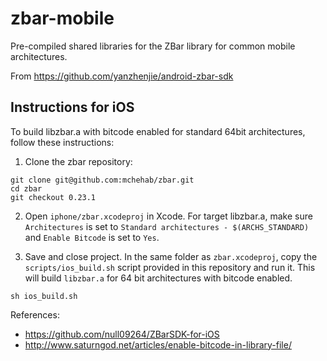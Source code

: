 # zbar-mobile
 
Pre-compiled shared libraries for the ZBar library for common mobile architectures.

From https://github.com/yanzhenjie/android-zbar-sdk

## Instructions for iOS

To build libzbar.a with bitcode enabled for standard 64bit architectures, follow these instructions:

1. Clone the zbar repository:
```
git clone git@github.com:mchehab/zbar.git
cd zbar 
git checkout 0.23.1
```
2. Open `iphone/zbar.xcodeproj` in Xcode.  For target libzbar.a, make sure `Architectures` is set to `Standard architectures - $(ARCHS_STANDARD)` and `Enable Bitcode` is set to `Yes`.

3. Save and close project. In the same folder as `zbar.xcodeproj`, copy the `scripts/ios_build.sh` script provided in this repository and run it. This will build `libzbar.a` for 64 bit architectures with bitcode enabled.
```
sh ios_build.sh
```

References:
- https://github.com/null09264/ZBarSDK-for-iOS
- http://www.saturngod.net/articles/enable-bitcode-in-library-file/

